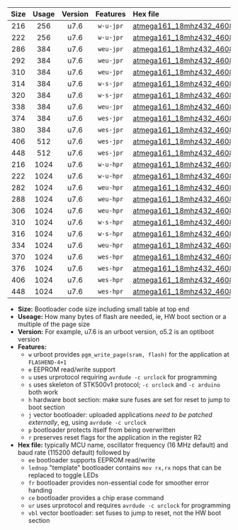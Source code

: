 |Size|Usage|Version|Features|Hex file|
|:-:|:-:|:-:|:-:|:--|
|216|256|u7.6|`w-u-jpr`|[atmega161_18mhz432_460800bps_ur_vbl.hex](https://raw.githubusercontent.com/stefanrueger/urboot/main//atmega161_18mhz432_460800bps_ur_vbl.hex)|
|222|256|u7.6|`w-u-jpr`|[atmega161_18mhz432_460800bps_lednop_ur_vbl.hex](https://raw.githubusercontent.com/stefanrueger/urboot/main//atmega161_18mhz432_460800bps_lednop_ur_vbl.hex)|
|286|384|u7.6|`weu-jpr`|[atmega161_18mhz432_460800bps_ee_ur_vbl.hex](https://raw.githubusercontent.com/stefanrueger/urboot/main//atmega161_18mhz432_460800bps_ee_ur_vbl.hex)|
|292|384|u7.6|`weu-jpr`|[atmega161_18mhz432_460800bps_ee_lednop_ur_vbl.hex](https://raw.githubusercontent.com/stefanrueger/urboot/main//atmega161_18mhz432_460800bps_ee_lednop_ur_vbl.hex)|
|310|384|u7.6|`weu-jpr`|[atmega161_18mhz432_460800bps_ee_lednop_fr_ur_vbl.hex](https://raw.githubusercontent.com/stefanrueger/urboot/main//atmega161_18mhz432_460800bps_ee_lednop_fr_ur_vbl.hex)|
|314|384|u7.6|`w-s-jpr`|[atmega161_18mhz432_460800bps_vbl.hex](https://raw.githubusercontent.com/stefanrueger/urboot/main//atmega161_18mhz432_460800bps_vbl.hex)|
|320|384|u7.6|`w-s-jpr`|[atmega161_18mhz432_460800bps_lednop_vbl.hex](https://raw.githubusercontent.com/stefanrueger/urboot/main//atmega161_18mhz432_460800bps_lednop_vbl.hex)|
|338|384|u7.6|`weu-jpr`|[atmega161_18mhz432_460800bps_ee_lednop_fr_ce_ur_vbl.hex](https://raw.githubusercontent.com/stefanrueger/urboot/main//atmega161_18mhz432_460800bps_ee_lednop_fr_ce_ur_vbl.hex)|
|374|384|u7.6|`wes-jpr`|[atmega161_18mhz432_460800bps_ee_vbl.hex](https://raw.githubusercontent.com/stefanrueger/urboot/main//atmega161_18mhz432_460800bps_ee_vbl.hex)|
|380|384|u7.6|`wes-jpr`|[atmega161_18mhz432_460800bps_ee_lednop_vbl.hex](https://raw.githubusercontent.com/stefanrueger/urboot/main//atmega161_18mhz432_460800bps_ee_lednop_vbl.hex)|
|406|512|u7.6|`wes-jpr`|[atmega161_18mhz432_460800bps_ee_lednop_fr_vbl.hex](https://raw.githubusercontent.com/stefanrueger/urboot/main//atmega161_18mhz432_460800bps_ee_lednop_fr_vbl.hex)|
|448|512|u7.6|`wes-jpr`|[atmega161_18mhz432_460800bps_ee_lednop_fr_ce_vbl.hex](https://raw.githubusercontent.com/stefanrueger/urboot/main//atmega161_18mhz432_460800bps_ee_lednop_fr_ce_vbl.hex)|
|216|1024|u7.6|`w-u-hpr`|[atmega161_18mhz432_460800bps_ur.hex](https://raw.githubusercontent.com/stefanrueger/urboot/main//atmega161_18mhz432_460800bps_ur.hex)|
|222|1024|u7.6|`w-u-hpr`|[atmega161_18mhz432_460800bps_lednop_ur.hex](https://raw.githubusercontent.com/stefanrueger/urboot/main//atmega161_18mhz432_460800bps_lednop_ur.hex)|
|282|1024|u7.6|`weu-hpr`|[atmega161_18mhz432_460800bps_ee_ur.hex](https://raw.githubusercontent.com/stefanrueger/urboot/main//atmega161_18mhz432_460800bps_ee_ur.hex)|
|288|1024|u7.6|`weu-hpr`|[atmega161_18mhz432_460800bps_ee_lednop_ur.hex](https://raw.githubusercontent.com/stefanrueger/urboot/main//atmega161_18mhz432_460800bps_ee_lednop_ur.hex)|
|306|1024|u7.6|`weu-hpr`|[atmega161_18mhz432_460800bps_ee_lednop_fr_ur.hex](https://raw.githubusercontent.com/stefanrueger/urboot/main//atmega161_18mhz432_460800bps_ee_lednop_fr_ur.hex)|
|310|1024|u7.6|`w-s-hpr`|[atmega161_18mhz432_460800bps.hex](https://raw.githubusercontent.com/stefanrueger/urboot/main//atmega161_18mhz432_460800bps.hex)|
|316|1024|u7.6|`w-s-hpr`|[atmega161_18mhz432_460800bps_lednop.hex](https://raw.githubusercontent.com/stefanrueger/urboot/main//atmega161_18mhz432_460800bps_lednop.hex)|
|334|1024|u7.6|`weu-hpr`|[atmega161_18mhz432_460800bps_ee_lednop_fr_ce_ur.hex](https://raw.githubusercontent.com/stefanrueger/urboot/main//atmega161_18mhz432_460800bps_ee_lednop_fr_ce_ur.hex)|
|370|1024|u7.6|`wes-hpr`|[atmega161_18mhz432_460800bps_ee.hex](https://raw.githubusercontent.com/stefanrueger/urboot/main//atmega161_18mhz432_460800bps_ee.hex)|
|376|1024|u7.6|`wes-hpr`|[atmega161_18mhz432_460800bps_ee_lednop.hex](https://raw.githubusercontent.com/stefanrueger/urboot/main//atmega161_18mhz432_460800bps_ee_lednop.hex)|
|406|1024|u7.6|`wes-hpr`|[atmega161_18mhz432_460800bps_ee_lednop_fr.hex](https://raw.githubusercontent.com/stefanrueger/urboot/main//atmega161_18mhz432_460800bps_ee_lednop_fr.hex)|
|448|1024|u7.6|`wes-hpr`|[atmega161_18mhz432_460800bps_ee_lednop_fr_ce.hex](https://raw.githubusercontent.com/stefanrueger/urboot/main//atmega161_18mhz432_460800bps_ee_lednop_fr_ce.hex)|

- **Size:** Bootloader code size including small table at top end
- **Useage:** How many bytes of flash are needed, ie, HW boot section or a multiple of the page size
- **Version:** For example, u7.6 is an urboot version, o5.2 is an optiboot version
- **Features:**
  + `w` urboot provides `pgm_write_page(sram, flash)` for the application at `FLASHEND-4+1`
  + `e` EEPROM read/write support
  + `u` uses urprotocol requiring `avrdude -c urclock` for programming
  + `s` uses skeleton of STK500v1 protocol; `-c urclock` and `-c arduino` both work
  + `h` hardware boot section: make sure fuses are set for reset to jump to boot section
  + `j` vector bootloader: uploaded applications *need to be patched externally*, eg, using `avrdude -c urclock`
  + `p` bootloader protects itself from being overwritten
  + `r` preserves reset flags for the application in the register R2
- **Hex file:** typically MCU name, oscillator frequency (16 MHz default) and baud rate (115200 default) followed by
  + `ee` bootloader supports EEPROM read/write
  + `lednop` "template" bootloader contains `mov rx,rx` nops that can be replaced to toggle LEDs
  + `fr` bootloader provides non-essential code for smoother error handing
  + `ce` bootloader provides a chip erase command
  + `ur` uses urprotocol and requires `avrdude -c urclock` for programming
  + `vbl` vector bootloader: set fuses to jump to reset, not the HW boot section
